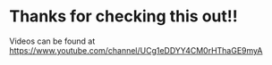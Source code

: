 # Thanks for checking this out!!

Videos can be found at https://www.youtube.com/channel/UCg1eDDYY4CM0rHThaGE9myA